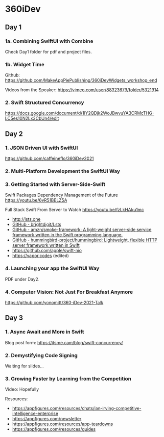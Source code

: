 # 360iDev

## Day 1

### 1a. Combining SwiftUI with Combine
Check Day1 folder for pdf and project files.

### 1b. Widget Time
Github:
https://github.com/MakeAppPiePublishing/360iDevWidgets_workshop_end

Videos from the Speaker:
https://vimeo.com/user/88323679/folder/5321914

### 2. Swift Structured Concurrency 
https://docs.google.com/document/d/1lY2QDjk2WoJBwvuYA3CRMcTHG-LC5es10N2Lx3CbUn4/edit

## Day 2

### 1. JSON Driven UI with SwiftUI
https://github.com/caffeineflo/360iDev2021

### 2. Multi-Platform Development the SwiftUI Way

### 3. Getting Started with Server-Side-Swift
Swift Packages
Dependency Management of the Future
https://youtu.be/6vR51BELZ5A

Full Stack Swift
From Server to Watch
https://youtu.be/fzLkHAku1mc

* http://lsts.one
* [GitHub - brightdigit/Lsts](https://github.com/brightdigit/Lsts)
* [GitHub - amzn/smoke-framework: A light-weight server-side service framework written in the Swift programming language.](https://github.com/amzn/smoke-framework)
* [GitHub - hummingbird-project/hummingbird: Lightweight, flexible HTTP server framework written in Swift](https://github.com/hummingbird-project/hummingbird)
* https://github.com/apple/swift-nio
* https://vapor.codes (edited) 

### 4. Launching your app the SwiftUI Way
PDF under Day2.

### 4. Computer Vision: Not Just For Breakfast Anymore
https://github.com/yonomitt/360-iDev-2021-Talk

## Day 3

### 1. Async Await and More in Swift
Blog post form: https://itsme.cam/blog/swift-concurrency/

### 2. Demystifying Code Signing
Waiting for slides...

### 3. Growing Faster by Learning from the Competition
Video: Hopefully

Resources:
* https://appfigures.com/resources/chats/ian-irving-competitive-intelligence-enterprise
* https://appfigures.com/newsletter
* https://appfigures.com/resources/app-teardowns
* https://appfigures.com/resources/guides
